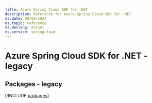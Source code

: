 ```yaml
---
title: Azure Spring Cloud SDK for .NET
description: Reference for Azure Spring Cloud SDK for .NET
ms.date: 09/02/2024
ms.topic: reference
ms.devlang: dotnet
ms.service: springcloud
---
```

# Azure Spring Cloud SDK for .NET - legacy
## Packages - legacy
[!INCLUDE [packages](spring-cloud-index.md)]